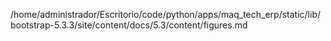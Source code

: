 /home/administrador/Escritorio/code/python/apps/maq_tech_erp/static/lib/bootstrap-5.3.3/site/content/docs/5.3/content/figures.md